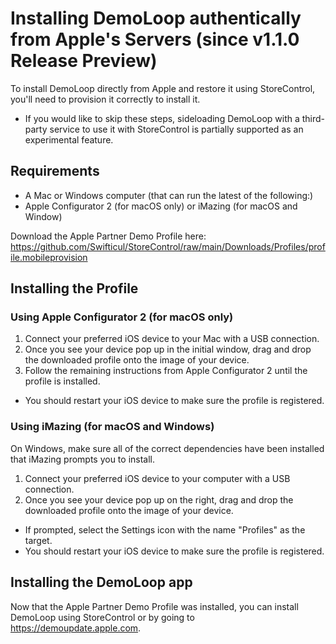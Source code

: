 # Installing DemoLoop authentically from Apple's Servers (since v1.1.0 Release Preview)
To install DemoLoop directly from Apple and restore it using StoreControl, you'll need to provision it correctly to install it.

- If you would like to skip these steps, sideloading DemoLoop with a third-party service to use it with StoreControl is partially supported as an experimental feature.

## Requirements

- A Mac or Windows computer (that can run the latest of the following:)
- Apple Configurator 2 (for macOS only) or iMazing (for macOS and Window)

Download the Apple Partner Demo Profile here: https://github.com/Swifticul/StoreControl/raw/main/Downloads/Profiles/profile.mobileprovision

## Installing the Profile

### Using Apple Configurator 2 (for macOS only)
1. Connect your preferred iOS device to your Mac with a USB connection.
2. Once you see your device pop up in the initial window, drag and drop the downloaded profile onto the image of your device.
3. Follow the remaining instructions from Apple Configurator 2 until the profile is installed.

- You should restart your iOS device to make sure the profile is registered.

### Using iMazing (for macOS and Windows)
On Windows, make sure all of the correct dependencies have been installed that iMazing prompts you to install.

1. Connect your preferred iOS device to your computer with a USB connection.
2. Once you see your device pop up on the right, drag and drop the downloaded profile onto the image of your device.

- If prompted, select the Settings icon with the name "Profiles" as the target.
- You should restart your iOS device to make sure the profile is registered.

## Installing the DemoLoop app
Now that the Apple Partner Demo Profile was installed, you can install DemoLoop using StoreControl or by going to https://demoupdate.apple.com.
